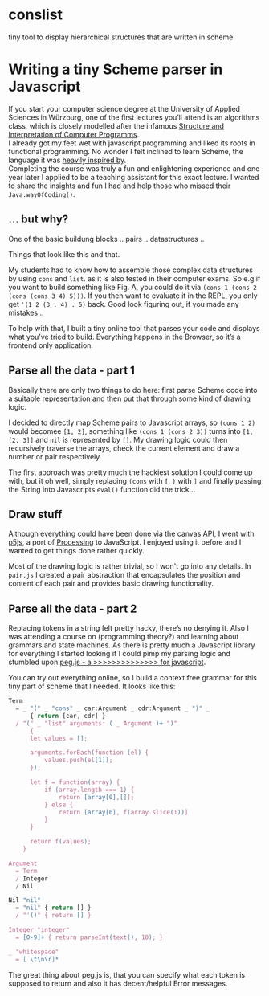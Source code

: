 # conslist
tiny tool to display hierarchical structures that are written in scheme

# Writing a tiny Scheme parser in Javascript

If you start your computer science degree at the University of Applied Sciences in Würzburg, one of the first lectures you’ll attend is an algorithms class, which is closely modelled after the infamous [Structure and Interpretation of Computer Programms](TODO). <br>
I already got my feet wet with javascript programming and liked its roots in functional programming. No wonder I felt inclined to learn Scheme, the language it was [heavily inspired by](TODO). <br>
Completing the course was truly a fun and enlightening experience and one year later I applied to be a teaching assistant for this exact lecture. I wanted to share the insights and fun I had and help those who missed their ```Java.wayOfCoding()```.

## ... but why?

One of the basic buildung blocks .. pairs .. datastructures .. 

Things that look like this and that. 

My students had to know how to assemble those complex data structures by using ```cons``` and ```list```. as it is also tested in their computer exams. So e.g if you want to build something like Fig. A, you could do it via ```(cons 1 (cons 2 (cons (cons 3 4) 5)))```. If you then want to evaluate it in the REPL, you only get ```'(1 2 (3 . 4) . 5)``` back. Good look figuring out, if you made any mistakes .. 

To help with that, I built a tiny online tool that parses your code and displays what you’ve tried to build. Everything happens in the Browser, so it’s a frontend only application.

## Parse all the data - part 1

Basically there are only two things to do here: first parse Scheme code into a suitable representation and then put that through some kind of drawing logic. <br>

I decided to directly map Scheme pairs to Javascript arrays, so ```(cons 1 2)``` would becomee ```[1, 2]```, something like ```(cons 1 (cons 2 3))``` turns into ```[1, [2, 3]]``` and ```nil``` is represented by ```[]```. My drawing logic could then recursively traverse the arrays, check the current element and draw a number or pair respectively.

The first approach was pretty much the hackiest solution I could come up with, but it oh well, simply replacing ```(cons``` with ```[```, ```)``` with ```]``` and finally passing the String into Javascripts ```eval()``` function did the trick...

## Draw stuff

Although everything could have been done via the canvas API, I went with [p5js](TODO), a port of [Processing](TODO) to JavaScript. I enjoyed using it before and I wanted to get things done rather quickly.

Most of the drawing logic is rather trivial, so I won't go into any details. In ```pair.js``` I created a pair abstraction that encapsulates the position and content of each pair and provides basic drawing functionality.

## Parse all the data - part 2

Replacing tokens in a string felt pretty hacky, there’s no denying it. Also I was attending a course on (programming theory?) and learning about grammars and state machines. As there is pretty much a Javascript library for everything I started looking if I could pimp my parsing logic and stumbled upon [peg.js - a >>>>>>>>>>>>>> for javascript](TODO). 

You can try out everything online, so I build a context free grammar for this tiny part of scheme that I needed. It looks like this:

```Javascript
Term
  = _ "(" _ "cons" _ car:Argument _ cdr:Argument _ ")" _
      { return [car, cdr] }
  / "(" _ "list" arguments: ( _ Argument )+ ")"
      {
      let values = [];

      arguments.forEach(function (el) {
          values.push(el[1]);
      });

      let f = function(array) {
          if (array.length === 1) {
              return [array[0],[]];
          } else {
              return [array[0], f(array.slice(1))]
          }
      }

      return f(values);
    }

Argument
  = Term
  / Integer
  / Nil

Nil "nil"
  = "nil" { return [] }
  / "'()" { return [] }

Integer "integer"
  = [0-9]+ { return parseInt(text(), 10); }

_ "whitespace"
  = [ \t\n\r]*
```

The great thing about peg.js is, that you can specify what each token is supposed to return and also it has decent/helpful Error messages.

